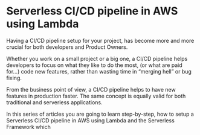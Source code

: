# Serverless CI/CD pipeline in AWS using Lambda

Having a CI/CD pipeline setup for your project, has become more and more crucial for both developers and Product Owners.

Whether you work on a small project or a big one, a CI/CD pipeline helps developers to focus on what they like to do the most, (or what are paid for…) code new features, rather than wasting time in “merging hell” or bug fixing.

From the business point of view, a CI/CD pipeline helps to have new features in production faster.
The same concept is equally valid for both traditional and serverless applications.

In this series of articles you are going to learn step-by-step, how to setup a Serverless CI/CD pipeline in AWS using Lambda and the Serverless Framework which
